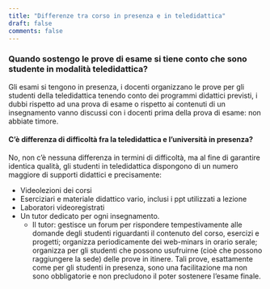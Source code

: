 ```yaml
---
title: "Differenze tra corso in presenza e in teledidattica"
draft: false
comments: false
---
```


### Quando sostengo le prove di esame si tiene conto che sono studente in modalità teledidattica? 
Gli esami si tengono in presenza, i docenti organizzano le prove per gli studenti della teledidattica tenendo conto dei programmi didattici previsti, i dubbi rispetto ad una prova di esame o rispetto ai contenuti di un insegnamento vanno discussi con i docenti prima della prova di esame: non abbiate timore. 

#### C’è differenza di difficoltà fra la teledidattica e l’università in presenza?
No, non c’è nessuna differenza in termini di difficoltà, ma al fine di garantire identica qualità, gli studenti in teledidattica dispongono di un numero maggiore di supporti didattici e precisamente:
* Videolezioni dei corsi
* Eserciziari e materiale didattico vario, inclusi i ppt utilizzati a lezione
* Laboratori videoregistrati
* Un tutor dedicato per ogni insegnamento. 
    * Il tutor: gestisce un forum per rispondere tempestivamente alle domande degli studenti riguardanti il contenuto del corso, esercizi e progetti; organizza periodicamente dei web-minars  in orario serale; organizza per gli studenti che possono usufruirne (cioè che possono raggiungere la sede) delle prove in itinere. Tali prove, esattamente come per gli studenti in presenza, sono una facilitazione ma non sono obbligatorie e non precludono il poter sostenere l’esame finale.
